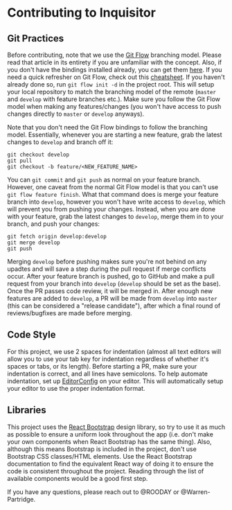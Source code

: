 # Contributing to Inquisitor

## Git Practices

Before contributing, note that we use the [Git Flow](https://nvie.com/posts/a-successful-git-branching-model/) branching model. Please read that article in its entirety if you are unfamiliar with the concept. Also, if you don't have the bindings installed already, you can get them [here](https://github.com/nvie/gitflow/wiki/Installation). If you need a quick refresher on Git Flow, check out this [cheatsheet](https://danielkummer.github.io/git-flow-cheatsheet/). If you haven't already done so, run `git flow init -d` in the project root. This will setup your local repository to match the branching model of the remote (`master` and `develop` with feature branches etc.). Make sure you follow the Git Flow model when making any features/changes (you won't have access to push changes directly to `master` or `develop` anyways).

Note that you don't need the Git Flow bindings to follow the branching model. Essentially, whenever you are starting a new feature, grab the latest changes to `develop` and branch off it:

```
git checkout develop
git pull
git checkout -b feature/<NEW_FEATURE_NAME>
```

You can `git commit` and `git push` as normal on your feature branch. However, one caveat from the normal Git Flow model is that you can't use `git flow feature finish`. What that command does is merge your feature branch into `develop`, however you won't have write access to `develop`, which will prevent you from pushing your changes. Instead, when you are done with your feature, grab the latest changes to `develop`, merge them in to your branch, and push your changes:

```
git fetch origin develop:develop
git merge develop
git push
```

Merging `develop` before pushing makes sure you're not behind on any upadtes and will save a step during the pull request if merge conflicts occur. After your feature branch is pushed, go to GitHub and make a pull request from your branch into `develop` (`develop` should be set as the base). Once the PR passes code review, it will be merged in. After enough new features are added to `develop`, a PR will be made from `develop` into `master` (this can be considered a "release candidate"), after which a final round of reviews/bugfixes are made before merging.

## Code Style

For this project, we use 2 spaces for indentation (almost all text editors will allow you to use your tab key for indentation regardless of whether it's spaces or tabs, or its length). Before starting a PR, make sure your indentation is correct, and all lines have semicolons. To help automate indentation, set up [EditorConfig](https://editorconfig.org/) on your editor. This will automatically setup your editor to use the proper indentation format.

## Libraries

This project uses the [React Bootstrap](https://react-bootstrap.github.io/) design library, so try to use it as much as possible to ensure a uniform look throughout the app (i.e. don't make your own components when React Bootstrap has the same thing). Also, although this means Bootstrap is included in the project, don't use Bootstrap CSS classes/HTML elements. Use the React Bootstrap documentation to find the equivalent React way of doing it to ensure the code is consistent throughout the project. Reading through the list of available components would be a good first step.

If you have any questions, please reach out to @ROODAY or @Warren-Partridge.
